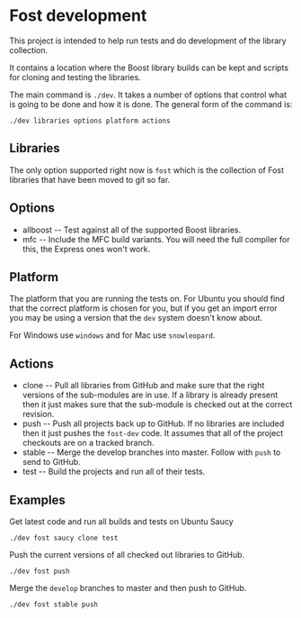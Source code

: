 # Fost development #

This project is intended to help run tests and do development of the library collection.

It contains a location where the Boost library builds can be kept and scripts for cloning and testing the libraries.

The main command is `./dev`. It takes a number of options that control what is going to be done and how it is done. The general form of the command is:

    ./dev libraries options platform actions

## Libraries ##

The only option supported right now is `fost` which is the collection of Fost libraries that have been moved to git so far.

## Options ##

* allboost -- Test against all of the supported Boost libraries.
* mfc -- Include the MFC build variants. You will need the full compiler for this, the Express ones won't work.

## Platform ##

The platform that you are running the tests on. For Ubuntu you should find that the correct platform is chosen for you, but if you get an import error you may be using a version that the `dev` system doesn't know about.

For Windows use `windows` and for Mac use `snowleopard`.

## Actions ##

* clone -- Pull all libraries from GitHub and make sure that the right versions of the sub-modules are in use. If a library is already present then it just makes sure that the sub-module is checked out at the correct revision.
* push -- Push all projects back up to GitHub. If no libraries are included then it just pushes the `fost-dev` code. It assumes that all of the project checkouts are on a tracked branch.
* stable -- Merge the develop branches into master. Follow with `push` to send to GitHub.
* test -- Build the projects and run all of their tests.

## Examples ##

Get latest code and run all builds and tests on Ubuntu Saucy

    ./dev fost saucy clone test

Push the current versions of all checked out libraries to GitHub.

    ./dev fost push

Merge the `develop` branches to master and then push to GitHub.

    ./dev fost stable push

